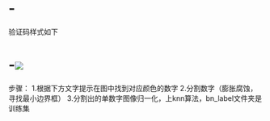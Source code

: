 # -
验证码样式如下
# -![](https://github.com/WMandy/Color_num_captcha/blob/master/000000.png)

步骤： 
1.根据下方文字提示在图中找到对应颜色的数字
2.分割数字（膨胀腐蚀，寻找最小边界框）
3.分割出的单数字图像归一化，上knn算法，bn_label文件夹是训练集

